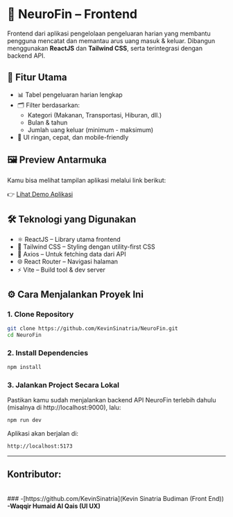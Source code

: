# 💸 NeuroFin – Frontend

Frontend dari aplikasi pengelolaan pengeluaran harian yang membantu pengguna mencatat dan memantau arus uang masuk & keluar. Dibangun menggunakan **ReactJS** dan **Tailwind CSS**, serta terintegrasi dengan backend API.

## 🚀 Fitur Utama

- 📊 Tabel pengeluaran harian lengkap
- 🗂️ Filter berdasarkan:
  - Kategori (Makanan, Transportasi, Hiburan, dll.)
  - Bulan & tahun
  - Jumlah uang keluar (minimum - maksimum)
- 🎯 UI ringan, cepat, dan mobile-friendly

## 🖼️ Preview Antarmuka
Kamu bisa melihat tampilan aplikasi melalui link berikut:

👉 [Lihat Demo Aplikasi](https://neurofin.netlify.app)

## 🛠️ Teknologi yang Digunakan

- ⚛️ ReactJS – Library utama frontend
- 🎨 Tailwind CSS – Styling dengan utility-first CSS
- 📡 Axios – Untuk fetching data dari API
- 🌐 React Router – Navigasi halaman
- ⚡ Vite – Build tool & dev server

## ⚙️ Cara Menjalankan Proyek Ini

### 1. Clone Repository

```bash
git clone https://github.com/KevinSinatria/NeuroFin.git
cd NeuroFin
```

### 2. Install Dependencies
```bash
npm install
```

### 3. Jalankan Project Secara Lokal
Pastikan kamu sudah menjalankan backend API NeuroFin terlebih dahulu (misalnya di http://localhost:9000), lalu:

```bash
npm run dev
```

Aplikasi akan berjalan di:
```bash
http://localhost:5173
```

<hr />

## Kontributor:
<br />
### -[https://github.com/KevinSinatria](Kevin Sinatria Budiman (Front End))</b> 
<br/>
<b>-Waqqir Humaid Al Qais (UI UX)</b>
